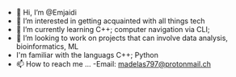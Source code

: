 - 👋 Hi, I’m @Emjaidi
- 👀 I’m interested in getting acquainted with all things tech
- 🌱 I’m currently learning C++; computer navigation via CLI;
- 💞️ I’m looking to work on projects that can involve data analysis, bioinformatics, ML 
-    I'm familiar with the languags C++; Python
- 📫 How to reach me ...
    -Email: madelas797@protonmail.ch
<!---
Emjaidi/Emjaidi is a ✨ special ✨ repository because its `README.md` (this file) appears on your GitHub profile.
You can click the Preview link to take a look at your changes.
--->
